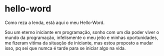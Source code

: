 # hello-word
Como reza a lenda, está aqui o meu Hello-Word.

Sou um eterno iniciante em programação, sonho com um dia poder viver o mundo da programação, infelismente o meu jeito e minhas oportunidades, me fizeram vitima da situação de iniciante, mas estou proposto a mudar isso, pq sei que numca é tarde para se iniciar algo na vida.
